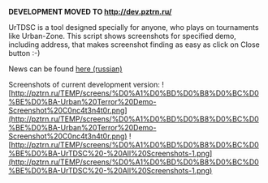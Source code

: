 **DEVELOPMENT MOVED TO http://dev.pztrn.ru/**

UrTDSC is a tool designed specially for anyone, who plays on tournaments like Urban-Zone. This script shows screenshots for specified demo, including address, that makes screenshot finding as easy as click on Close button :-)

News can be found [here (russian)](http://pztrn.ru/blog?btng%5Bpost%5D%5Btags%5D=urtdsc)

Screenshots of current development version:
![http://pztrn.ru/TEMP/screens/%D0%A1%D0%BD%D0%B8%D0%BC%D0%BE%D0%BA-Urban%20Terror%20Demo-Screenshot%20C0nc4t3n4t0r.png](http://pztrn.ru/TEMP/screens/%D0%A1%D0%BD%D0%B8%D0%BC%D0%BE%D0%BA-Urban%20Terror%20Demo-Screenshot%20C0nc4t3n4t0r.png) ![http://pztrn.ru/TEMP/screens/%D0%A1%D0%BD%D0%B8%D0%BC%D0%BE%D0%BA-UrTDSC%20-%20All%20Screenshots-1.png](http://pztrn.ru/TEMP/screens/%D0%A1%D0%BD%D0%B8%D0%BC%D0%BE%D0%BA-UrTDSC%20-%20All%20Screenshots-1.png)